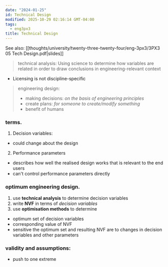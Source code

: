 ```yaml
---
date: "2024-01-25"
id: Technical Design
modified: 2025-10-29 02:16:14 GMT-04:00
tags:
  - eng3px3
title: Technical Design
---
```


See also: [[thoughts/university/twenty-three-twenty-four/eng-3px3/3PX3 05 Tech Design.pdf|slides]]

> technical analysis: Using science to determine how variables are related in order to draw conclusions in engineering-relevant context

- Licensing is not discipline-specific

> engineering design:
>
> - making decisions: _on the basis of engineering principles_
> - create plans: _for someone to create/modify something_
> - benefit of humans

### terms.

1. Decision variables:

- could change about the design

2. Performance parameters

- describes how well the realised design works that is relevant to the end users
- can't control performance parameters directly

### optimum engineering design.

1. use **technical analysis** to determine decision variables
2. write **NVF** in terms of _decision variables_
3. use **optimisation methods** to determine

- optimum set of decision variables
- corresponding value of NVF
- sensitive the optimum set and resulting NVF are to changes in decision variables and other parameters

### validity and assumptions:

- push to one extreme
